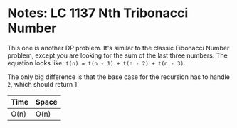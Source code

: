 # Notes: LC 1137 Nth Tribonacci Number

This one is another DP problem. It's similar to the classic Fibonacci Number
problem, except you are looking for the sum of the last three numbers. The
equation looks like: `t(n) = t(n - 1) + t(n - 2) + t(n - 3)`.

The only big difference is that the base case for the recursion has to handle
`2`, which should return 1.

| Time | Space |
| ---- | ----- |
| O(n) | O(n)  |
